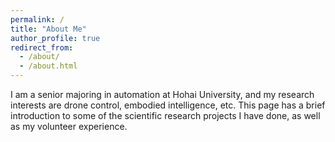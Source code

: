 ```yaml
---
permalink: /
title: "About Me"
author_profile: true
redirect_from: 
  - /about/
  - /about.html
---
```


I am a senior majoring in automation at Hohai University, and my research interests are drone control, embodied intelligence, etc. This page has a brief introduction to some of the scientific research projects I have done, as well as my volunteer experience.
